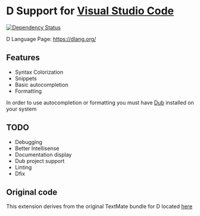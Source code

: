 # D Support for [Visual Studio Code](https://code.visualstudio.com/)

[![Dependency Status](https://www.versioneye.com/user/projects/57168066fcd19a0051855e77/badge.svg?style=flat)](https://www.versioneye.com/user/projects/57168066fcd19a0051855e77)

D Language Page: https://dlang.org/

## Features

 * Syntax Colorization
 * Snippets
 * Basic autocompletion
 * Formatting


 In order to use autocompletion or formatting you must have [Dub](https://github.com/D-Programming-Language/dub) installed on your system

## TODO

 * Debugging
 * Better Intellisense
 * Documentation display
 * Dub project support
 * Linting
 * Dfix

## Original code

This extension derives from the original TextMate bundle for D located [here](https://github.com/textmate/d.tmbundle)
